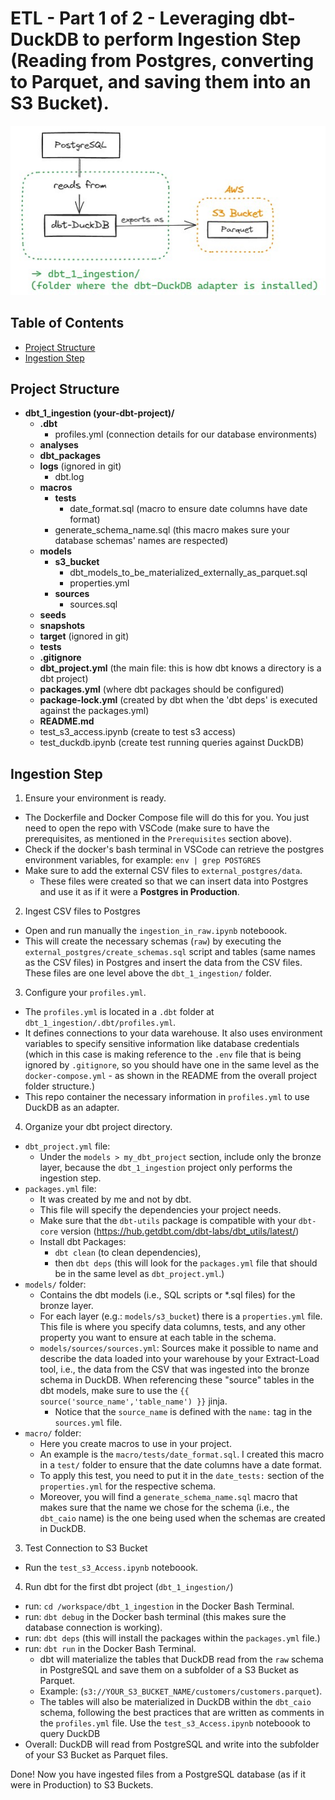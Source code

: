 # ETL - Part 1 of 2 - Leveraging dbt-DuckDB to perform Ingestion Step (Reading from Postgres, converting to Parquet, and saving them into an S3 Bucket).

<img src = "img/dbt_1_ingestion.jpg">

## Table of Contents

- [Project Structure](#project-structure)
- [Ingestion Step](#ingestion-step)

## Project Structure

- **dbt_1_ingestion (your-dbt-project)/**
    - **.dbt**
      - profiles.yml (connection details for our database environments)
    - **analyses**
    - **dbt_packages**
    - **logs** (ignored in git)
      - dbt.log
    - **macros**
      - **tests**
        - date_format.sql (macro to ensure date columns have date format)
      - generate_schema_name.sql (this macro makes sure your database schemas' names are respected)
    - **models**
      - **s3_bucket**
        - dbt_models_to_be_materialized_externally_as_parquet.sql
        - properties.yml
      - **sources**
        - sources.sql
    - **seeds**
    - **snapshots**
    - **target** (ignored in git)
    - **tests**
    - **.gitignore**
    - **dbt_project.yml**  (the main file: this is how dbt knows a directory is a dbt project)
    - **packages.yml**     (where dbt packages should be configured)
    - **package-lock.yml** (created by dbt when the 'dbt deps' is executed against the packages.yml)
    - **README.md**
    - test_s3_access.ipynb (create to test s3 access)
    - test_duckdb.ipynb    (create test running queries against DuckDB)

## Ingestion Step

1) Ensure your environment is ready.
  * The Dockerfile and Docker Compose file will do this for you. You just need to open the repo with VSCode (make sure to have the prerequisites, as mentioned in the `Prerequisites` section above).
  * Check if the docker's bash terminal in VSCode can retrieve the postgres environment variables, for example: `env | grep POSTGRES`
  * Make sure to add the external CSV files to `external_postgres/data`.
    * These files were created so that we can insert data into Postgres and use it as if it were a **Postgres in Production**.

2) Ingest CSV files to Postgres
  * Open and run manually the `ingestion_in_raw.ipynb` noteboook.
  * This will create the necessary schemas (`raw`) by executing the `external_postgres/create_schemas.sql` script and tables (same names as the CSV files) in Postgres and insert the data from the CSV files. These files are one level above the `dbt_1_ingestion/` folder.

3) Configure your `profiles.yml`.
  * The `profiles.yml` is located in a `.dbt` folder at `dbt_1_ingestion/.dbt/profiles.yml`.
  * It defines connections to your data warehouse. It also uses environment variables to specify sensitive information like database credentials (which in this case is making reference to the `.env` file that is being ignored by `.gitignore`, so you should have one in the same level as the `docker-compose.yml` - as shown in the README from the overall project folder structure.)
  * This repo container the necessary information in `profiles.yml` to use DuckDB as an adapter.
4) Organize your dbt project directory.
  * `dbt_project.yml` file:
    * Under the `models > my_dbt_project` section, include only the bronze layer, because the `dbt_1_ingestion` project only performs the ingestion step.
  * `packages.yml` file:
    * It was created by me and not by dbt.
    * This file will specify the dependencies your project needs.
    * Make sure that the `dbt-utils` package is compatible with your `dbt-core` version (https://hub.getdbt.com/dbt-labs/dbt_utils/latest/)
    * Install dbt Packages:
      * `dbt clean` (to clean dependencies),
      * then `dbt deps` (this will look for the `packages.yml` file that should be in the same level as `dbt_project.yml`.)
  * `models/` folder: 
    * Contains the dbt models (i.e., SQL scripts or *.sql files) for the bronze layer.
    * For each layer (e.g.: `models/s3_bucket`) there is a `properties.yml` file. This file is where you specify data columns, tests, and any other property you want to ensure at each table in the schema. 
    * `models/sources/sources.yml`: Sources make it possible to name and describe the data loaded into your warehouse by your Extract-Load tool, i.e., the data from the CSV that was ingested into the bronze schema in DuckDB. When referencing these "source" tables in the dbt models, make sure to use the `{{ source('source_name','table_name') }}` jinja.
      * Notice that the `source_name` is defined with the `name:` tag in the `sources.yml` file.
  * `macro/` folder:
    * Here you create macros to use in your project.
    * An example is the `macro/tests/date_format.sql`. I created this macro in a `test/` folder to ensure that the date columns have a date format.
    * To apply this test, you need to put it in the `date_tests:` section of the `properties.yml` for the respective schema.
    * Moreover, you will find a `generate_schema_name.sql` macro that makes sure that the name we chose for the schema (i.e., the `dbt_caio` name) is the one being used when the schemas are created in DuckDB.

3) Test Connection to S3 Bucket
  * Run the `test_s3_Access.ipynb` noteboook.

4) Run dbt for the first dbt project (`dbt_1_ingestion/`)
  * run: `cd /workspace/dbt_1_ingestion` in the Docker Bash Terminal.
  * run: `dbt debug` in the Docker bash terminal (this makes sure the database connection is working).
  * run: `dbt deps` (this will install the packages within the `packages.yml` file.)
  * run: `dbt run` in the Docker Bash Terminal.
    * dbt will materialize the tables that DuckDB read from the `raw` schema in PostgreSQL and save them on a subfolder of a S3 Bucket as Parquet.
    * Example: (`s3://YOUR_S3_BUCKET_NAME/customers/customers.parquet`). 
    * The tables will also be materialized in DuckDB within the `dbt_caio` schema, following the best practices that are written as comments in the `profiles.yml` file. Use the `test_s3_Access.ipynb` noteboook to query DuckDB
  * Overall: DuckDB will read from PostgreSQL and write into the subfolder of your S3 Bucket as Parquet files.

Done! Now you have ingested files from a PostgreSQL database (as if it were in Production) to S3 Buckets.
